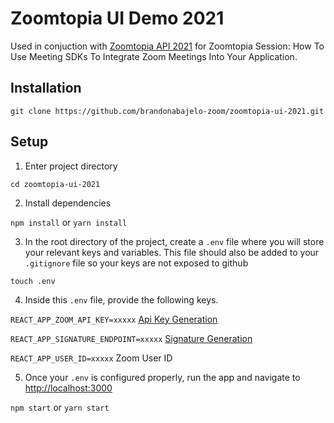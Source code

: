 
# Zoomtopia UI Demo 2021

Used in conjuction with [Zoomtopia API 2021](https://github.com/brandonabajelo-zoom/zoomtopia-api-2021) for Zoomtopia Session: How To Use Meeting SDKs To Integrate Zoom Meetings Into Your Application.

## Installation

`git clone https://github.com/brandonabajelo-zoom/zoomtopia-ui-2021.git`

## Setup

1. Enter project directory

`cd zoomtopia-ui-2021`

2. Install dependencies

`npm install` or `yarn install`

3.  In the root directory of the project, create a `.env` file where you will store your relevant keys and variables. This file should also be added to your `.gitignore` file so your keys are not exposed to github

`touch .env`

4. Inside this `.env` file, provide the following keys.

`REACT_APP_ZOOM_API_KEY=xxxxx` [Api Key Generation](https://marketplace.zoom.us/develop/create)

`REACT_APP_SIGNATURE_ENDPOINT=xxxxx` [Signature Generation](https://github.com/zoom/websdk-sample-signature-node.js)

`REACT_APP_USER_ID=xxxxx` Zoom User ID

5. Once your `.env` is configured properly, run the app and navigate to [http://localhost:3000](http://localhost:3000)

`npm start` or `yarn start`
